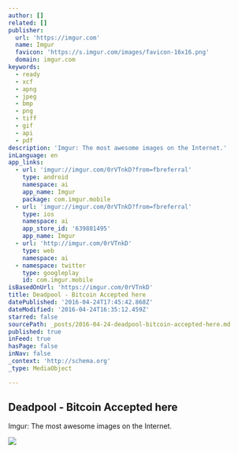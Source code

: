 ```yaml
---
author: []
related: []
publisher:
  url: 'https://imgur.com'
  name: Imgur
  favicon: 'https://s.imgur.com/images/favicon-16x16.png'
  domain: imgur.com
keywords:
  - ready
  - xcf
  - apng
  - jpeg
  - bmp
  - png
  - tiff
  - gif
  - api
  - pdf
description: 'Imgur: The most awesome images on the Internet.'
inLanguage: en
app_links:
  - url: 'imgur://imgur.com/0rVTnkD?from=fbreferral'
    type: android
    namespace: ai
    app_name: Imgur
    package: com.imgur.mobile
  - url: 'imgur://imgur.com/0rVTnkD?from=fbreferral'
    type: ios
    namespace: ai
    app_store_id: '639881495'
    app_name: Imgur
  - url: 'http://imgur.com/0rVTnkD'
    type: web
    namespace: ai
  - namespace: twitter
    type: googleplay
    id: com.imgur.mobile
isBasedOnUrl: 'https://imgur.com/0rVTnkD'
title: Deadpool - Bitcoin Accepted here
datePublished: '2016-04-24T17:45:42.868Z'
dateModified: '2016-04-24T16:35:12.459Z'
starred: false
sourcePath: _posts/2016-04-24-deadpool-bitcoin-accepted-here.md
published: true
inFeed: true
hasPage: false
inNav: false
_context: 'http://schema.org'
_type: MediaObject

---
```

<article style=""><h1>Deadpool - Bitcoin Accepted here</h1><p>Imgur: The most awesome images on the Internet.</p><img src="http://i.imgur.com/0rVTnkD.png?fb" /></article>